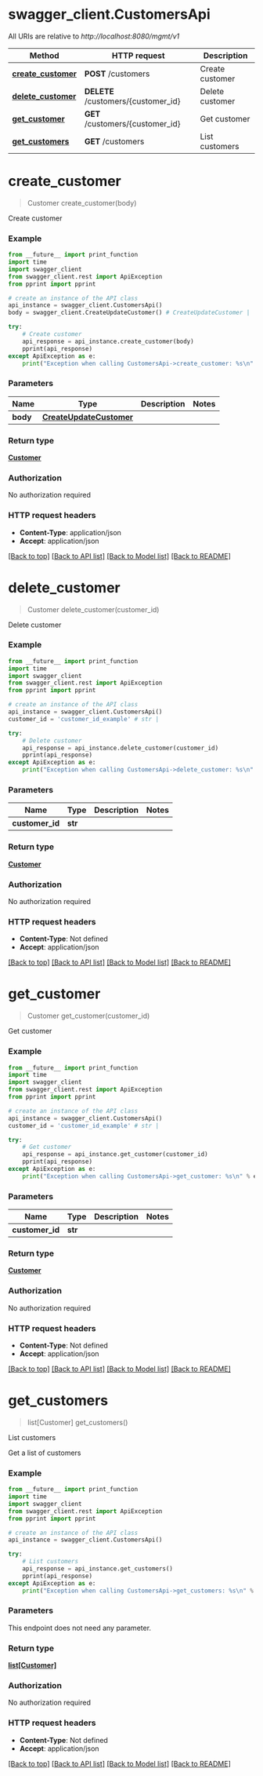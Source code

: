 # swagger_client.CustomersApi

All URIs are relative to *http://localhost:8080/mgmt/v1*

Method | HTTP request | Description
------------- | ------------- | -------------
[**create_customer**](CustomersApi.md#create_customer) | **POST** /customers | Create customer
[**delete_customer**](CustomersApi.md#delete_customer) | **DELETE** /customers/{customer_id} | Delete customer
[**get_customer**](CustomersApi.md#get_customer) | **GET** /customers/{customer_id} | Get customer
[**get_customers**](CustomersApi.md#get_customers) | **GET** /customers | List customers

# **create_customer**
> Customer create_customer(body)

Create customer

### Example
```python
from __future__ import print_function
import time
import swagger_client
from swagger_client.rest import ApiException
from pprint import pprint

# create an instance of the API class
api_instance = swagger_client.CustomersApi()
body = swagger_client.CreateUpdateCustomer() # CreateUpdateCustomer | 

try:
    # Create customer
    api_response = api_instance.create_customer(body)
    pprint(api_response)
except ApiException as e:
    print("Exception when calling CustomersApi->create_customer: %s\n" % e)
```

### Parameters

Name | Type | Description  | Notes
------------- | ------------- | ------------- | -------------
 **body** | [**CreateUpdateCustomer**](CreateUpdateCustomer.md)|  | 

### Return type

[**Customer**](Customer.md)

### Authorization

No authorization required

### HTTP request headers

 - **Content-Type**: application/json
 - **Accept**: application/json

[[Back to top]](#) [[Back to API list]](../README.md#documentation-for-api-endpoints) [[Back to Model list]](../README.md#documentation-for-models) [[Back to README]](../README.md)

# **delete_customer**
> Customer delete_customer(customer_id)

Delete customer

### Example
```python
from __future__ import print_function
import time
import swagger_client
from swagger_client.rest import ApiException
from pprint import pprint

# create an instance of the API class
api_instance = swagger_client.CustomersApi()
customer_id = 'customer_id_example' # str | 

try:
    # Delete customer
    api_response = api_instance.delete_customer(customer_id)
    pprint(api_response)
except ApiException as e:
    print("Exception when calling CustomersApi->delete_customer: %s\n" % e)
```

### Parameters

Name | Type | Description  | Notes
------------- | ------------- | ------------- | -------------
 **customer_id** | **str**|  | 

### Return type

[**Customer**](Customer.md)

### Authorization

No authorization required

### HTTP request headers

 - **Content-Type**: Not defined
 - **Accept**: application/json

[[Back to top]](#) [[Back to API list]](../README.md#documentation-for-api-endpoints) [[Back to Model list]](../README.md#documentation-for-models) [[Back to README]](../README.md)

# **get_customer**
> Customer get_customer(customer_id)

Get customer

### Example
```python
from __future__ import print_function
import time
import swagger_client
from swagger_client.rest import ApiException
from pprint import pprint

# create an instance of the API class
api_instance = swagger_client.CustomersApi()
customer_id = 'customer_id_example' # str | 

try:
    # Get customer
    api_response = api_instance.get_customer(customer_id)
    pprint(api_response)
except ApiException as e:
    print("Exception when calling CustomersApi->get_customer: %s\n" % e)
```

### Parameters

Name | Type | Description  | Notes
------------- | ------------- | ------------- | -------------
 **customer_id** | **str**|  | 

### Return type

[**Customer**](Customer.md)

### Authorization

No authorization required

### HTTP request headers

 - **Content-Type**: Not defined
 - **Accept**: application/json

[[Back to top]](#) [[Back to API list]](../README.md#documentation-for-api-endpoints) [[Back to Model list]](../README.md#documentation-for-models) [[Back to README]](../README.md)

# **get_customers**
> list[Customer] get_customers()

List customers

Get a list of customers

### Example
```python
from __future__ import print_function
import time
import swagger_client
from swagger_client.rest import ApiException
from pprint import pprint

# create an instance of the API class
api_instance = swagger_client.CustomersApi()

try:
    # List customers
    api_response = api_instance.get_customers()
    pprint(api_response)
except ApiException as e:
    print("Exception when calling CustomersApi->get_customers: %s\n" % e)
```

### Parameters
This endpoint does not need any parameter.

### Return type

[**list[Customer]**](Customer.md)

### Authorization

No authorization required

### HTTP request headers

 - **Content-Type**: Not defined
 - **Accept**: application/json

[[Back to top]](#) [[Back to API list]](../README.md#documentation-for-api-endpoints) [[Back to Model list]](../README.md#documentation-for-models) [[Back to README]](../README.md)

